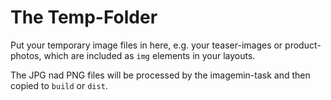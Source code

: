 # The Temp-Folder

Put your temporary image files in here, e.g. your teaser-images or product-photos, which are included as `img` elements in your layouts.

The JPG nad PNG files will be processed by the imagemin-task and then copied to `build` or `dist`.
